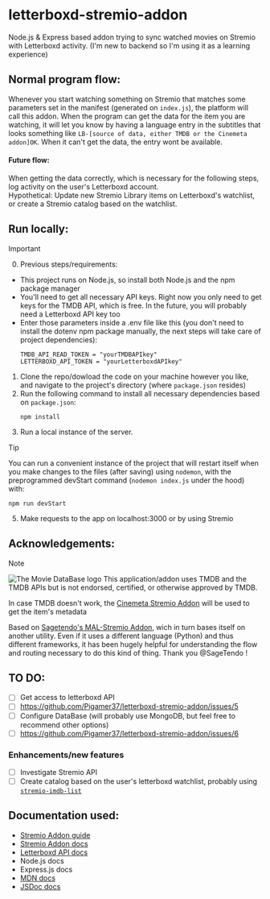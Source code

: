 # letterboxd-stremio-addon
 Node.js & Express based addon trying to sync watched movies on Stremio with Letterboxd activity. (I'm new to backend so I'm using it as a learning experience)

## Normal program flow:
Whenever you start watching something on Stremio that matches some parameters set in the manifest (generated on `index.js`), the platform will call this addon. When the program can get the data for the item you are watching, it will let you know by having a language entry in the subtitles that looks something like `LB-[source of data, either TMDB or the Cinemeta addon]OK`. When it can't get the data, the entry wont be available.
#### Future flow:
When getting the data correctly, which is necessary for the following steps, log activity on the user's Letterboxd account.<br>
Hypothetical: Update new Stremio Library items on Letterboxd's watchlist, or create a Stremio catalog based on the watchlist.

## Run locally:
> [!IMPORTANT]
> 0. Previous steps/requirements:
>  - This project runs on Node.js, so install both Node.js and the npm package manager
>  - You'll need to get all necessary API keys. Right now you only need to get keys for the TMDB API, which is free. In the future, you will probably need a Letterboxd API key too
>  - Enter those parameters inside a .env file like this (you don't need to install the dotenv npm package manually, the next steps will take care of project dependencies):
>    ```
>    TMDB_API_READ_TOKEN = "yourTMDBAPIkey"
>    LETTERBOXD_API_TOKEN = "yourLetterboxdAPIkey"
>    ```
1. Clone the repo/dowload the code on your machine however you like, and navigate to the project's directory (where `package.json` resides)
2. Run the following command to install all necessary dependencies based on `package.json`:
   ```
   npm install
   ```
3. Run a local instance of the server.
> [!TIP]
> You can run a convenient instance of the project that will restart itself when you make changes to the files (after saving) using `nodemon`, with the preprogrammed devStart command (`nodemon index.js` under the hood) with:
> ```
> npm run devStart
> ```
5. Make requests to the app on localhost:3000 or by using Stremio

## Acknowledgements:
> [!NOTE]
> ![The Movie DataBase logo](https://www.themoviedb.org/assets/2/v4/logos/v2/blue_long_2-9665a76b1ae401a510ec1e0ca40ddcb3b0cfe45f1d51b77a308fea0845885648.svg)
> This application/addon uses TMDB and the TMDB APIs but is not endorsed, certified, or otherwise approved by TMDB.
>
> In case TMDB doesn't work, the [Cinemeta Stremio Addon](https://v3-cinemeta.strem.io/) will be used to get the item's metadata

Based on [Sagetendo's MAL-Stremio Addon](https://github.com/SageTendo/mal-stremio-addon), wich in turn bases itself on another utility. Even if it uses a different language (Python) and thus different frameworks, it has been hugely helpful for understanding the flow and routing necessary to do this kind of thing. Thank you @SageTendo !

## TO DO:
- [ ] Get access to letterboxd API
- [ ] https://github.com/Pigamer37/letterboxd-stremio-addon/issues/5
- [ ] Configure DataBase (will probably use MongoDB, but feel free to recommend other options)
- [ ] https://github.com/Pigamer37/letterboxd-stremio-addon/issues/6

### Enhancements/new features
- [ ] Investigate Stremio API
- [ ] Create catalog based on the user's letterboxd watchlist, probably using [`stremio-imdb-list`](https://github.com/jaruba/stremio-imdb-watchlist?tab=readme-ov-file#4-proxy-a-different-add-on-to-get-list-responses-based-on-list-id)

## Documentation used:
- [Stremio Addon guide](https://stremio.github.io/stremio-addon-guide/basics)
- [Stremio Addon docs](https://github.com/Stremio/stremio-addon-sdk/tree/master/docs)
- [Letterboxd API docs](https://api-docs.letterboxd.com/)
- Node.js docs
- Express.js docs
- [MDN docs](https://developer.mozilla.org/en-US/docs/Web)
- [JSDoc docs](https://jsdoc.app/)
